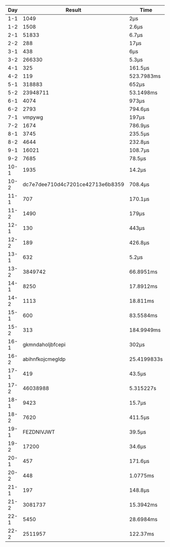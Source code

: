 | Day  | Result                           | Time        |
| ---- | -------------------------------- | ----------- |
| 1-1  | 1049                             | 2µs         |
| 1-2  | 1508                             | 2.6µs       |
| 2-1  | 51833                            | 6.7µs       |
| 2-2  | 288                              | 17µs        |
| 3-1  | 438                              | 6µs         |
| 3-2  | 266330                           | 5.3µs       |
| 4-1  | 325                              | 161.5µs     |
| 4-2  | 119                              | 523.7983ms  |
| 5-1  | 318883                           | 652µs       |
| 5-2  | 23948711                         | 53.1498ms   |
| 6-1  | 4074                             | 973µs       |
| 6-2  | 2793                             | 794.6µs     |
| 7-1  | vmpywg                           | 197µs       |
| 7-2  | 1674                             | 786.9µs     |
| 8-1  | 3745                             | 235.5µs     |
| 8-2  | 4644                             | 232.8µs     |
| 9-1  | 16021                            | 108.7µs     |
| 9-2  | 7685                             | 78.5µs      |
| 10-1 | 1935                             | 14.2µs      |
| 10-2 | dc7e7dee710d4c7201ce42713e6b8359 | 708.4µs     |
| 11-1 | 707                              | 170.1µs     |
| 11-2 | 1490                             | 179µs       |
| 12-1 | 130                              | 443µs       |
| 12-2 | 189                              | 426.8µs     |
| 13-1 | 632                              | 5.2µs       |
| 13-2 | 3849742                          | 66.8951ms   |
| 14-1 | 8250                             | 17.8912ms   |
| 14-2 | 1113                             | 18.811ms    |
| 15-1 | 600                              | 83.5584ms   |
| 15-2 | 313                              | 184.9949ms  |
| 16-1 | gkmndaholjbfcepi                 | 302µs       |
| 16-2 | abihnfkojcmegldp                 | 25.4199833s |
| 17-1 | 419                              | 43.5µs      |
| 17-2 | 46038988                         | 5.315227s   |
| 18-1 | 9423                             | 15.7µs      |
| 18-2 | 7620                             | 411.5µs     |
| 19-1 | FEZDNIVJWT                       | 39.5µs      |
| 19-2 | 17200                            | 34.6µs      |
| 20-1 | 457                              | 171.6µs     |
| 20-2 | 448                              | 1.0775ms    |
| 21-1 | 197                              | 148.8µs     |
| 21-2 | 3081737                          | 15.3942ms   |
| 22-1 | 5450                             | 28.6984ms   |
| 22-2 | 2511957                          | 122.37ms    |